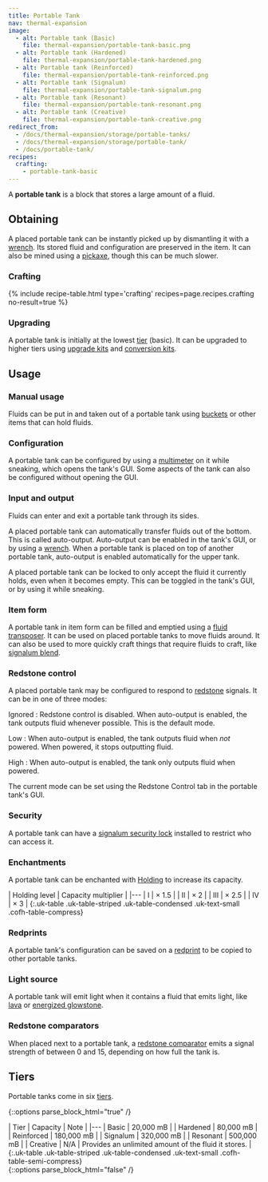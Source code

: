 ```yaml
---
title: Portable Tank
nav: thermal-expansion
image:
  - alt: Portable tank (Basic)
    file: thermal-expansion/portable-tank-basic.png
  - alt: Portable tank (Hardened)
    file: thermal-expansion/portable-tank-hardened.png
  - alt: Portable tank (Reinforced)
    file: thermal-expansion/portable-tank-reinforced.png
  - alt: Portable tank (Signalum)
    file: thermal-expansion/portable-tank-signalum.png
  - alt: Portable tank (Resonant)
    file: thermal-expansion/portable-tank-resonant.png
  - alt: Portable tank (Creative)
    file: thermal-expansion/portable-tank-creative.png
redirect_from:
  - /docs/thermal-expansion/storage/portable-tanks/
  - /docs/thermal-expansion/storage/portable-tank/
  - /docs/portable-tank/
recipes:
  crafting:
    - portable-tank-basic
---
```


A **portable tank** is a block that stores a large amount of a fluid.


Obtaining
---------

A placed portable tank can be instantly picked up by dismantling it with a
[wrench](/docs/wrenches/). Its stored fluid and configuration are preserved in
the item. It can also be mined using a
[pickaxe](https://minecraft.gamepedia.com/Pickaxe), though this can be much
slower.

### Crafting
{% include recipe-table.html type='crafting' recipes=page.recipes.crafting no-result=true %}

### Upgrading
A portable tank is initially at the lowest [tier](#tiers) (basic). It can be
upgraded to higher tiers using [upgrade kits](/docs/thermal-foundation/upgrade-kits/) and
[conversion kits](/docs/thermal-foundation/conversion-kits/).


Usage
-----

### Manual usage
Fluids can be put in and taken out of a portable tank using
[buckets](https://minecraft.gamepedia.com/Buckets) or other items that can hold
fluids.

### Configuration
A portable tank can be configured by using a [multimeter](/docs/thermal-foundation/multimeter/) on
it while sneaking, which opens the tank's GUI. Some aspects of the tank can also
be configured without opening the GUI.

### Input and output
Fluids can enter and exit a portable tank through its sides.

A placed portable tank can automatically transfer fluids out of the bottom. This
is called auto-output. Auto-output can be enabled in the tank's GUI, or by using
a [wrench](/docs/wrenches/). When a portable tank is placed on top of another
portable tank, auto-output is enabled automatically for the upper tank.

A placed portable tank can be locked to only accept the fluid it currently
holds, even when it becomes empty. This can be toggled in the tank's GUI, or by
using it while sneaking.

### Item form
A portable tank in item form can be filled and emptied using a [fluid
transposer](/docs/thermal-expansion/fluid-transposer/). It can be used on placed portable tanks to
move fluids around. It can also be used to more quickly craft things that
require fluids to craft, like [signalum blend](/docs/thermal-foundation/signalum-blend/).

### Redstone control
A placed portable tank may be configured to respond to
[redstone](https://minecraft.gamepedia.com/Redstone) signals. It can be in one
of three modes:

Ignored
: Redstone control is disabled. When auto-output is enabled, the tank outputs
fluid whenever possible. This is the default mode.

Low
: When auto-output is enabled, the tank outputs fluid when *not* powered. When
powered, it stops outputting fluid.

High
: When auto-output is enabled, the tank only outputs fluid when powered.

The current mode can be set using the Redstone Control tab in the portable
tank's GUI.

### Security
A portable tank can have a [signalum security
lock](/docs/thermal-foundation/signalum-security-lock/) installed to restrict who can access it.

### Enchantments
A portable tank can be enchanted with [Holding](/docs/cofh-core/holding/) to increase its
capacity.

| Holding level | Capacity multiplier |
|---
| I | × 1.5 |
| II | × 2 |
| III | × 2.5 |
| IV | × 3 |
{:.uk-table .uk-table-striped .uk-table-condensed .uk-text-small .cofh-table-compress}

### Redprints
A portable tank's configuration can be saved on a [redprint](/docs/thermal-foundation/redprint/) to
be copied to other portable tanks.

### Light source
A portable tank will emit light when it contains a fluid that emits light, like
[lava](https://minecraft.gamepedia.com/Lava) or [energized
glowstone](/docs/thermal-foundation/energized-glowstone/).

### Redstone comparators
When placed next to a portable tank, a [redstone
comparator](https://minecraft.gamepedia.com/Redstone_Comparator) emits a signal
strength of between 0 and 15, depending on how full the tank is.


Tiers
-----

Portable tanks come in six [tiers](/docs/thermal-foundation/tiers/).

{::options parse_block_html="true" /}
<div class="uk-overflow-container">
| Tier | Capacity | Note |
|---
| Basic | 20,000 mB |
| Hardened | 80,000 mB |
| Reinforced | 180,000 mB |
| Signalum | 320,000 mB |
| Resonant | 500,000 mB |
| Creative | N/A | Provides an unlimited amount of the fluid it stores. |
{:.uk-table .uk-table-striped .uk-table-condensed .uk-text-small .cofh-table-semi-compress}
</div>
{::options parse_block_html="false" /}
